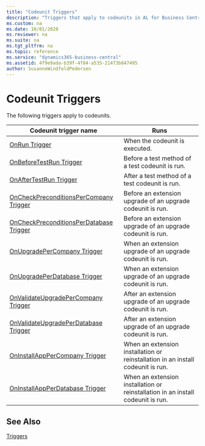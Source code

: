```yaml
---
title: "Codeunit Triggers"
description: "Triggers that apply to codeunits in AL for Business Central."
ms.custom: na
ms.date: 10/01/2020
ms.reviewer: na
ms.suite: na
ms.tgt_pltfrm: na
ms.topic: reference
ms.service: "dynamics365-business-central"
ms.assetid: 4f9e9ada-b39f-4f84-a535-21473b847495
author: SusanneWindfeldPedersen
---
```


# Codeunit Triggers
The following triggers apply to codeunits.  

|Codeunit trigger name|Runs|  
|---------------------------|--------------|  
|[OnRun Trigger](devenv-onrun-trigger.md)|When the codeunit is executed.|
|[OnBeforeTestRun Trigger](devenv-onbeforetestrun-trigger.md)|Before a test method of a test codeunit is run.|  
|[OnAfterTestRun Trigger](devenv-onaftertestrun-trigger.md)|After a test method of a test codeunit is run.|  
|[OnCheckPreconditionsPerCompany Trigger](devenv-oncheckpreconditionspercompany-trigger.md)|Before an extension upgrade of an upgrade codeunit is run.|  
|[OnCheckPreconditionsPerDatabase Trigger](devenv-oncheckpreconditionsperdatabase-trigger.md)|Before an extension upgrade of an upgrade codeunit is run.|  
|[OnUpgradePerCompany Trigger](devenv-onupgradepercompany-trigger.md)|When an extension upgrade of an upgrade codeunit is run.|  
|[OnUpgradePerDatabase Trigger](devenv-onupgradeperdatabase-trigger.md)|When an extension upgrade of an upgrade codeunit is run.|  
|[OnValidateUpgradePerCompany Trigger](devenv-onvalidateupgradepercompany-trigger.md)|After an extension upgrade of an upgrade codeunit is run.|  
|[OnValidateUpgradePerDatabase Trigger](devenv-onvalidateupgradeperdatabase-trigger.md)|After an extension upgrade of an upgrade codeunit is run.|  
|[OnInstallAppPerCompany Trigger](devenv-oninstallapppercompany-trigger.md)| When an extension installation or reinstallation in an install codeunit is run.|  
|[OnInstallAppPerDatabase Trigger](devenv-oninstallappperdatabase-trigger.md)|When an extension installation or reinstallation in an install codeunit is run.|  

## See Also  
 [Triggers](devenv-triggers.md)  
 <!--
 [Testing the Application](../testing-the-application.md)   
 [How to: Create Test Codeunits and Test Methods](../devenv-how-to-create-test-codeunits-and-test-methods.md) -->
